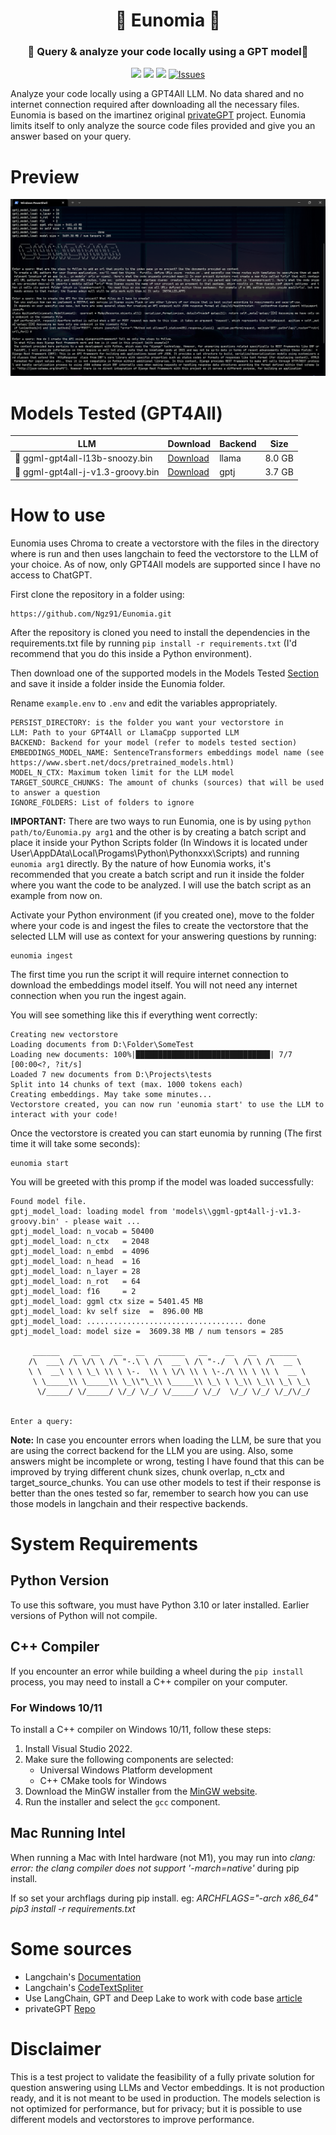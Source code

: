<div align="center">
    <h1>🏯 Eunomia 🏯</h1>
    <h3>🔐 Query & analyze your code locally using a GPT model🔐</h3>
</div>

<div align="center">

![](https://img.shields.io/github/last-commit/Ngz91/Eunomia?&style=for-the-badge&color=C9CBFF&logoColor=D9E0EE&labelColor=3D426B)
![](https://img.shields.io/github/stars/Ngz91/Eunomia?style=for-the-badge&logo=starship&color=8bd5ca&logoColor=D9E0EE&labelColor=3D426B)
[![](https://img.shields.io/github/repo-size/Ngz91/Eunomia?color=%23DDB6F2&label=SIZE&logo=codesandbox&style=for-the-badge&logoColor=D9E0EE&labelColor=3D426B)](https://github.com/Ngz91/Eunomia)
<a href="https://github.com/Ngz91/dotfiles/issues">
<img alt="Issues" src="https://img.shields.io/github/issues/Ngz91/dotfiles?style=for-the-badge&logo=bilibili&color=F5E0DC&logoColor=D9E0EE&labelColor=3D426B" />
</a>
     
</div>

Analyze your code locally using a GPT4All LLM. No data shared and no internet connection required after downloading all the necessary files. Eunomia is based on the imartinez original [privateGPT](https://github.com/imartinez/privateGPT) project. Eunomia limits itself to only analyze the source code files provided and give you an answer based on your query.

# Preview
![](https://raw.githubusercontent.com/Ngz91/Eunomia/master/images/Eunomia_img1.png)

# Models Tested (GPT4All)

| LLM | Download | Backend | Size
------|------|------|------
| 🦙 ggml-gpt4all-l13b-snoozy.bin | [Download](https://gpt4all.io/models/ggml-gpt4all-l13b-snoozy.bin) | llama | 8.0 GB
| 🤖 ggml-gpt4all-j-v1.3-groovy.bin | [Download](https://gpt4all.io/models/ggml-gpt4all-j-v1.3-groovy.bin) | gptj | 3.7 GB

# How to use

Eunomia uses Chroma to create a vectorstore with the files in the directory where is run and then uses langchain to feed the vectorstore to the LLM of your choice. As of now, only GPT4All models are supported since I have no access to ChatGPT.

First clone the repository in a folder using:
```
https://github.com/Ngz91/Eunomia.git
```

After the repository is cloned you need to install the dependencies in the requirements.txt file by running `pip install -r requirements.txt` (I'd recommend that you do this inside a Python environment).

Then download one of the supported models in the Models Tested [Section](#models-tested-gpt4all) and save it inside a folder inside the Eunomia folder.

Rename `example.env` to `.env` and edit the variables appropriately.
```
PERSIST_DIRECTORY: is the folder you want your vectorstore in
LLM: Path to your GPT4All or LlamaCpp supported LLM
BACKEND: Backend for your model (refer to models tested section)
EMBEDDINGS_MODEL_NAME: SentenceTransformers embeddings model name (see https://www.sbert.net/docs/pretrained_models.html)
MODEL_N_CTX: Maximum token limit for the LLM model
TARGET_SOURCE_CHUNKS: The amount of chunks (sources) that will be used to answer a question
IGNORE_FOLDERS: List of folders to ignore
```

<b>IMPORTANT:</b> There are two ways to run Eunomia, one is by using `python path/to/Eunomia.py arg1` and the other is by creating a batch script and place it inside your Python Scripts folder (In Windows it is located under User\AppDAta\Local\Progams\Python\Pythonxxx\Scripts) and running `eunomia arg1` directly. By the nature of how Eunomia works, it's recommended that you create a batch script and run it inside the folder where you want the code to be analyzed. I will use the batch script as an example from now on.

Activate your Python environment (if you created one), move to the folder where your code is and ingest the files to create the vectorstore that the selected LLM will use as context for your answering questions by running:
```
eunomia ingest
```

The first time you run the script it will require internet connection to download the embeddings model itself. You will not need any internet connection when you run the ingest again.

You will see something like this if everything went correctly:
```
Creating new vectorstore
Loading documents from D:\Folder\SomeTest
Loading new documents: 100%|██████████████████████████████| 7/7 [00:00<?, ?it/s]
Loaded 7 new documents from D:\Projects\tests
Split into 14 chunks of text (max. 1000 tokens each)
Creating embeddings. May take some minutes...
Vectorstore created, you can now run 'eunomia start' to use the LLM to interact with your code!
```

Once the vectorstore is created you can start eunomia by running (The first time it will take some seconds):
```
eunomia start
```

You will be greeted with this promp if the model was loaded successfully:
```
Found model file.
gptj_model_load: loading model from 'models\\ggml-gpt4all-j-v1.3-groovy.bin' - please wait ...
gptj_model_load: n_vocab = 50400
gptj_model_load: n_ctx   = 2048
gptj_model_load: n_embd  = 4096
gptj_model_load: n_head  = 16
gptj_model_load: n_layer = 28
gptj_model_load: n_rot   = 64
gptj_model_load: f16     = 2
gptj_model_load: ggml ctx size = 5401.45 MB
gptj_model_load: kv self size  =  896.00 MB
gptj_model_load: ................................... done
gptj_model_load: model size =  3609.38 MB / num tensors = 285

     ______   __  __   __   __   ______   __    __   __   ______
    /\  ___\ /\ \/\ \ /\ "-.\ \ /\  __ \ /\ "-./  \ /\ \ /\  __ \
    \ \  __\ \ \ \_\ \\ \ \-.  \\ \ \/\ \\ \ \-./\ \\ \ \\ \  __ \
     \ \_____\\ \_____\\ \_\\"\_\\ \_____\\ \_\ \ \_\\ \_\\ \_\ \_\
      \/_____/ \/_____/ \/_/ \/_/ \/_____/ \/_/  \/_/ \/_/ \/_/\/_/


Enter a query:
```

<b>Note:</b> In case you encounter errors when loading the LLM, be sure that you are using the correct backend for the LLM you are using. Also, some answers might be incomplete or wrong, testing I have found that this can be improved by trying different chunk sizes, chunk overlap, n_ctx and target_source_chunks. You can use other models to test if their response is better than the ones tested so far, remember to search how you can use those models in langchain and their respective backends.

# System Requirements

## Python Version
To use this software, you must have Python 3.10 or later installed. Earlier versions of Python will not compile.

## C++ Compiler
If you encounter an error while building a wheel during the `pip install` process, you may need to install a C++ compiler on your computer.

### For Windows 10/11
To install a C++ compiler on Windows 10/11, follow these steps:

1. Install Visual Studio 2022.
2. Make sure the following components are selected:
   * Universal Windows Platform development
   * C++ CMake tools for Windows
3. Download the MinGW installer from the [MinGW website](https://sourceforge.net/projects/mingw/).
4. Run the installer and select the `gcc` component.

## Mac Running Intel
When running a Mac with Intel hardware (not M1), you may run into _clang: error: the clang compiler does not support '-march=native'_ during pip install.

If so set your archflags during pip install. eg: _ARCHFLAGS="-arch x86_64" pip3 install -r requirements.txt_

# Some sources
- Langchain's [Documentation](https://python.langchain.com/en/latest/index.html)
- Langchain's [CodeTextSpliter](https://python.langchain.com/en/latest/modules/indexes/text_splitters/examples/code_splitter.html)
- Use LangChain, GPT and Deep Lake to work with code base [article](https://python.langchain.com/en/latest/use_cases/code/code-analysis-deeplake.html) 
- privateGPT [Repo](https://github.com/imartinez/privateGPT)

# Disclaimer
This is a test project to validate the feasibility of a fully private solution for question answering using LLMs and Vector embeddings. It is not production ready, and it is not meant to be used in production. The models selection is not optimized for performance, but for privacy; but it is possible to use different models and vectorstores to improve performance.
